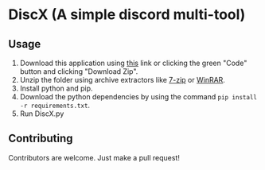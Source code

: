 # DiscX (A simple discord multi-tool)

## Usage

1. Download this application using [this](https://github.com/AgrTheDev/DiscX/archive/refs/heads/main.zip) link or clicking the green "Code" button and clicking "Download Zip".
2. Unzip the folder using archive extractors like [7-zip](https://www.7-zip.org/) or [WinRAR](https://www.win-rar.com/start.html?&L=0).
3. Install python and pip.
4. Download the python dependencies by using the command `pip install -r requirements.txt`.
5. Run DiscX.py

## Contributing

Contributors are welcome.
Just make a pull request!
